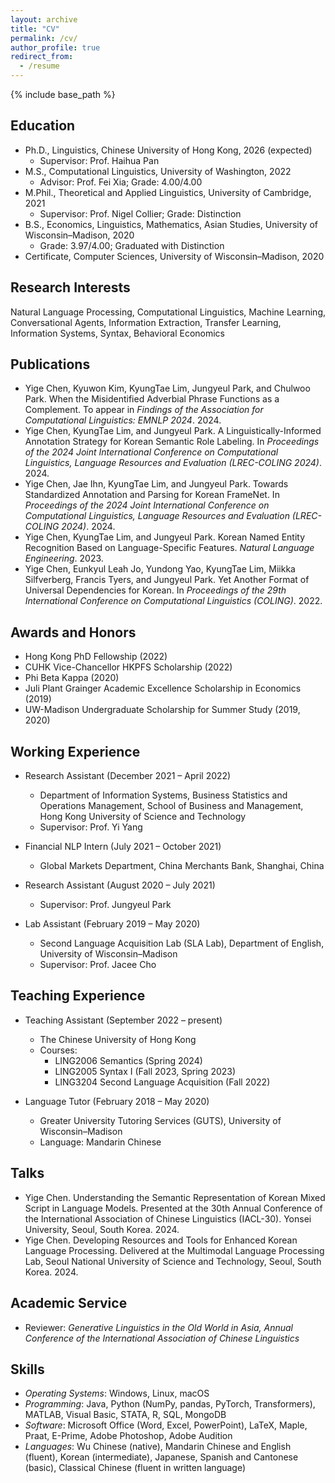 ```yaml
---
layout: archive
title: "CV"
permalink: /cv/
author_profile: true
redirect_from:
  - /resume
---
```


{% include base_path %}

## Education

* Ph.D., Linguistics, Chinese University of Hong Kong, 2026 (expected)
  * Supervisor: Prof. Haihua Pan
* M.S., Computational Linguistics, University of Washington, 2022
  * Advisor: Prof. Fei Xia; Grade: 4.00/4.00
* M.Phil., Theoretical and Applied Linguistics, University of Cambridge, 2021
  * Supervisor: Prof. Nigel Collier; Grade: Distinction
* B.S., Economics, Linguistics, Mathematics, Asian Studies, University of Wisconsin–Madison, 2020
  * Grade: 3.97/4.00; Graduated with Distinction
* Certificate, Computer Sciences, University of Wisconsin–Madison, 2020

## Research Interests

Natural Language Processing, Computational Linguistics, Machine Learning, Conversational Agents, Information Extraction<!-- (esp. in Economics and Finance)-->, Transfer Learning, Information Systems, Syntax, <!--Phonology, Economics of Language -->Behavioral Economics

## Publications

* Yige Chen, Kyuwon Kim, KyungTae Lim, Jungyeul Park, and Chulwoo Park. When the Misidentified Adverbial Phrase Functions as a Complement. To appear in *Findings of the Association for Computational Linguistics: EMNLP 2024*. 2024.
* Yige Chen, KyungTae Lim, and Jungyeul Park. A Linguistically-Informed Annotation Strategy for Korean Semantic Role Labeling. In *Proceedings of the 2024 Joint International Conference on Computational Linguistics, Language Resources and Evaluation (LREC-COLING 2024)*. 2024.
* Yige Chen, Jae Ihn, KyungTae Lim, and Jungyeul Park. Towards Standardized Annotation and Parsing for Korean FrameNet. In *Proceedings of the 2024 Joint International Conference on Computational Linguistics, Language Resources and Evaluation (LREC-COLING 2024)*. 2024. 
* Yige Chen, KyungTae Lim, and Jungyeul Park. Korean Named Entity Recognition Based on Language-Specific Features. *Natural Language Engineering*. 2023.
* Yige Chen, Eunkyul Leah Jo, Yundong Yao, KyungTae Lim, Miikka Silfverberg, Francis Tyers, and Jungyeul Park. Yet Another Format of Universal Dependencies for Korean. In *Proceedings of the 29th International Conference on Computational Linguistics (COLING)*. 2022. 

## Awards and Honors 

* Hong Kong PhD Fellowship (2022)
* CUHK Vice-Chancellor HKPFS Scholarship (2022)
* Phi Beta Kappa (2020)
* Juli Plant Grainger Academic Excellence Scholarship in Economics (2019)
* UW-Madison Undergraduate Scholarship for Summer Study (2019, 2020)

## Working Experience

* Research Assistant (December 2021 – April 2022)
  * Department of Information Systems, Business Statistics and Operations Management, School of Business and Management, Hong Kong University of Science and Technology
  * Supervisor: Prof. Yi Yang 

* Financial NLP Intern (July 2021 – October 2021)
  * Global Markets Department, China Merchants Bank, Shanghai, China

* Research Assistant (August 2020 – July 2021)
  * Supervisor: Prof. Jungyeul Park 

* Lab Assistant (February 2019 – May 2020)
  * Second Language Acquisition Lab (SLA Lab), Department of English, University of Wisconsin–Madison
  * Supervisor: Prof. Jacee Cho  

## Teaching Experience

* Teaching Assistant (September 2022 – present)
  * The Chinese University of Hong Kong
  * Courses: 
    * LING2006 Semantics (Spring 2024)
    * LING2005 Syntax I (Fall 2023, Spring 2023)
    * LING3204 Second Language Acquisition (Fall 2022) 

* Language Tutor (February 2018 – May 2020)
  * Greater University Tutoring Services (GUTS), University of Wisconsin–Madison
  * Language: Mandarin Chinese

## Talks

* Yige Chen. Understanding the Semantic Representation of Korean Mixed Script in Language Models. Presented at the 30th Annual Conference of the International Association of Chinese Linguistics (IACL-30). Yonsei University, Seoul, South Korea. 2024.
* Yige Chen. Developing Resources and Tools for Enhanced Korean Language Processing. Delivered at the Multimodal Language Processing Lab, Seoul National University of Science and Technology, Seoul, South Korea. 2024.

## Academic Service

* Reviewer: *Generative Linguistics in the Old World in Asia, Annual Conference of the International Association of Chinese Linguistics*

## Skills

* *Operating Systems*: Windows, Linux, macOS
* *Programming*: Java, Python (NumPy, pandas, PyTorch, Transformers), MATLAB, Visual Basic, STATA, R, SQL, MongoDB
* *Software*: Microsoft Office (Word, Excel, PowerPoint), LaTeX, Maple, Praat, E-Prime, Adobe Photoshop, Adobe Audition
* *Languages*: Wu Chinese (native), Mandarin Chinese and English (fluent), Korean (intermediate), Japanese, Spanish and Cantonese (basic), Classical Chinese (fluent in written language)
